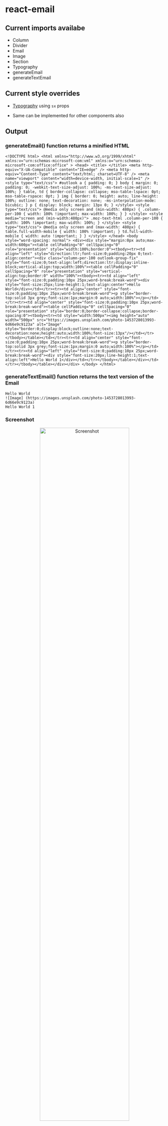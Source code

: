 # react-email

## Current imports availabe

- Column
- Divider
- Email
- Image
- Section
- Typography
- generateEmail
- generateTextEmail

## Current style overrides

- [Typography](https://github.com/niloysikdar/react-email-scorelab/blob/main/src/components/Typography.tsx#L5) using `sx` props

- Same can be implemented for other components also

## Output

### generateEmail() function returns a minified HTML

    <!DOCTYPE html> <html xmlns="http://www.w3.org/1999/xhtml" xmlns:v="urn:schemas-microsoft-com:vml" xmlns:o="urn:schemas-microsoft-com:office:office" > <head> <title> </title> <meta http-equiv="X-UA-Compatible" content="IE=edge" /> <meta http-equiv="Content-Type" content="text/html; charset=UTF-8" /> <meta name="viewport" content="width=device-width, initial-scale=1" /> <style type="text/css"> #outlook a { padding: 0; } body { margin: 0; padding: 0; -webkit-text-size-adjust: 100%; -ms-text-size-adjust: 100%; } table, td { border-collapse: collapse; mso-table-lspace: 0pt; mso-table-rspace: 0pt; } img { border: 0; height: auto; line-height: 100%; outline: none; text-decoration: none; -ms-interpolation-mode: bicubic; } p { display: block; margin: 13px 0; } </style> <style type="text/css"> @media only screen and (min-width: 480px) { .column-per-100 { width: 100% !important; max-width: 100%; } } </style> <style media="screen and (min-width:480px)"> .moz-text-html .column-per-100 { width: 100% !important; max-width: 100%; } </style> <style type="text/css"> @media only screen and (max-width: 480px) { table.full-width-mobile { width: 100% !important; } td.full-width-mobile { width: auto !important; } } </style> </head> <body style="word-spacing: normal"> <div><div style="margin:0px auto;max-width:600px"><table cellPadding="0" cellSpacing="0" role="presentation" style="width:100%;border:0"><tbody><tr><td align="left" style="direction:ltr;font-size:0;padding:20px 0;text-align:center"><div class="column-per-100 outlook-group-fix" style="font-size:0;text-align:left;direction:ltr;display:inline-block;vertical-align:top;width:100%"><table cellPadding="0" cellSpacing="0" role="presentation" style="vertical-align:top;border:0" width="100%"><tbody><tr><td align="left" style="font-size:0;padding:10px 25px;word-break:break-word"><div style="font-size:25px;line-height:1;text-align:center">Hello World</div></td></tr><tr><td align="center" style="font-size:0;padding:10px 25px;word-break:break-word"><p style="border-top:solid 3px grey;font-size:1px;margin:0 auto;width:100%"></p></td></tr><tr><td align="center" style="font-size:0;padding:10px 25px;word-break:break-word"><table cellPadding="0" cellSpacing="0" role="presentation" style="border:0;border-collapse:collapse;border-spacing:0"><tbody><tr><td style="width:500px"><img height="auto" width="500px" src="https://images.unsplash.com/photo-1453728013993-6d66e9c9123a" alt="Image" style="border:0;display:block;outline:none;text-decoration:none;height:auto;width:100%;font-size:13px"/></td></tr></tbody></table></td></tr><tr><td align="center" style="font-size:0;padding:10px 25px;word-break:break-word"><p style="border-top:solid 3px grey;font-size:1px;margin:0 auto;width:100%"></p></td></tr><tr><td align="left" style="font-size:0;padding:10px 25px;word-break:break-word"><div style="font-size:20px;line-height:1;text-align:left">Hello World 1</div></td></tr></tbody></table></div></td></tr></tbody></table></div></div> </body> </html>

### generateTextEmail() function returns the text version of the Email

    Hello World
    ![Image] (https://images.unsplash.com/photo-1453728013993-6d66e9c9123a)
    Hello World 1

### Screenshot

<p align="center">
  <img src="https://imgur.com/3ZQuG3d.png" alt="Screenshot" width="75%">
</p>
